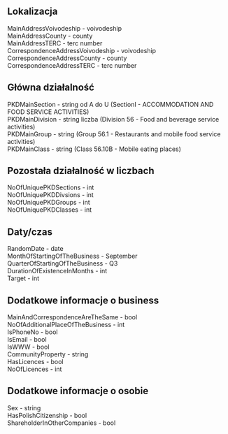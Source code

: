 ## Lokalizacja
MainAddressVoivodeship - voivodeship\
MainAddressCounty - county\
MainAddressTERC - terc number\
CorrespondenceAddressVoivodeship - voivodeship\
CorrespondenceAddressCounty - county\
CorrespondenceAddressTERC - terc number

## Główna działalność
PKDMainSection - string od A do U (SectionI - ACCOMMODATION AND FOOD SERVICE ACTIVITIES)\
PKDMainDivision - string liczba (Division 56 - Food and beverage service activities)\
PKDMainGroup - string (Group 56.1 - Restaurants and mobile food service activities)\
PKDMainClass - string (Class 56.10B - Mobile eating places)

## Pozostała działalność w liczbach
NoOfUniquePKDSections - int\
NoOfUniquePKDDivsions - int\
NoOfUniquePKDGroups - int\
NoOfUniquePKDClasses - int

## Daty/czas
RandomDate - date\
MonthOfStartingOfTheBusiness - September\
QuarterOfStartingOfTheBusiness - Q3\
DurationOfExistenceInMonths - int\
Target - int

## Dodatkowe informacje o business
MainAndCorrespondenceAreTheSame - bool\
NoOfAdditionalPlaceOfTheBusiness - int\
IsPhoneNo - bool\
IsEmail - bool\
IsWWW - bool\
CommunityProperty - string\
HasLicences - bool\
NoOfLicences - int

## Dodatkowe informacje o osobie
Sex - string\
HasPolishCitizenship - bool\
ShareholderInOtherCompanies - bool


